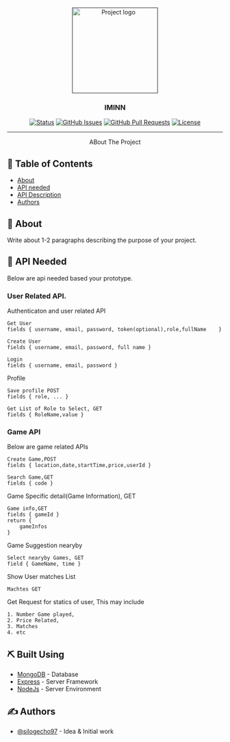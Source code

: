 <p align="center">
  <a href="" rel="noopener">
 <img width=200px height=200px src="https://i.imgur.com/6wj0hh6.jpg" alt="Project logo"></a>
</p>

<h3 align="center">IMINN</h3>

<div align="center">

[![Status](https://img.shields.io/badge/status-active-success.svg)]()
[![GitHub Issues](https://img.shields.io/github/issues/kylelobo/The-Documentation-Compendium.svg)](https://github.com/kylelobo/The-Documentation-Compendium/issues)
[![GitHub Pull Requests](https://img.shields.io/github/issues-pr/kylelobo/The-Documentation-Compendium.svg)](https://github.com/kylelobo/The-Documentation-Compendium/pulls)
[![License](https://img.shields.io/badge/license-MIT-blue.svg)](/LICENSE)

</div>

---

<p align="center"> ABout The Project
    <br> 
</p>

## 📝 Table of Contents

- [About](#about)
- [API needed ](#Api_needed)
- [API Description](#deployment)
- [Authors](#authors)

## 🧐 About <a name = "about"></a>

Write about 1-2 paragraphs describing the purpose of your project.

## 🏁 API Needed <a name = "api_needed"></a>

Below are api needed based your prototype. 

### User Related API.

Authenticaton and user related API

```
Get User
fields { username, email, password, token(optional),role,fullName    }
```

```
Create User
fields { username, email, password, full name }
```

```
Login
fields { username, email, password }
```


Profile
```
Save profile POST
fields { role, ... }
```

```
Get List of Role to Select, GET
fields { RoleName,value }
```



### Game  API

Below are game related APIs

```
Create Game,POST
fields { location,date,startTime,price,userId }
```

```
Search Game,GET
fields { code }
```

Game Specific detail(Game Information), GET
```
Game info,GET
fields { gameId }
return {
    gameInfos
}
```

Game Suggestion nearyby
```
Select nearyby Games, GET
field { GameName, time }
```


Show User matches List
```
Machtes GET
```

Get Request for statics of user,
This may include
```
1. Number Game played,
2. Price Related,
3. Matches 
4. etc
```

## ⛏️ Built Using <a name = "built_using"></a>

- [MongoDB](https://www.mongodb.com/) - Database
- [Express](https://expressjs.com/) - Server Framework
- [NodeJs](https://nodejs.org/en/) - Server Environment

## ✍️ Authors <a name = "authors"></a>

- [@silogecho97](https://github.com/silogecho97) - Idea & Initial work


